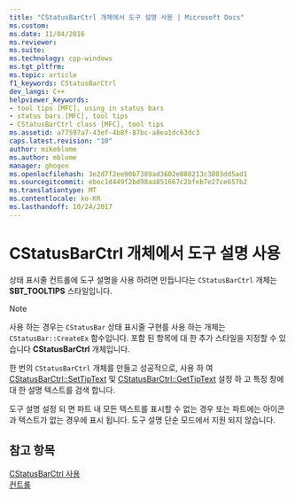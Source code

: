 ```yaml
---
title: "CStatusBarCtrl 개체에서 도구 설명 사용 | Microsoft Docs"
ms.custom: 
ms.date: 11/04/2016
ms.reviewer: 
ms.suite: 
ms.technology: cpp-windows
ms.tgt_pltfrm: 
ms.topic: article
f1_keywords: CStatusBarCtrl
dev_langs: C++
helpviewer_keywords:
- tool tips [MFC], using in status bars
- status bars [MFC], tool tips
- CStatusBarCtrl class [MFC], tool tips
ms.assetid: a77597a7-43ef-4b8f-87bc-a8ea1dc63dc3
caps.latest.revision: "10"
author: mikeblome
ms.author: mblome
manager: ghogen
ms.openlocfilehash: 3e2d7f2ee90b7389ad3602e808213c3803dd5ad1
ms.sourcegitcommit: ebec1d449f2bd98aa851667c2bfeb7e27ce657b2
ms.translationtype: MT
ms.contentlocale: ko-KR
ms.lasthandoff: 10/24/2017
---
```

# <a name="using-tooltips-in-a-cstatusbarctrl-object"></a>CStatusBarCtrl 개체에서 도구 설명 사용
상태 표시줄 컨트롤에 도구 설명을 사용 하려면 만듭니다는 `CStatusBarCtrl` 개체는 **SBT_TOOLTIPS** 스타일입니다.  
  
> [!NOTE]
>  사용 하는 경우는 `CStatusBar` 상태 표시줄 구현를 사용 하는 개체는 `CStatusBar::CreateEx` 함수입니다. 포함 된 항목에 대 한 추가 스타일을 지정할 수 있습니다 **CStatusBarCtrl** 개체입니다.  
  
 한 번의 `CStatusBarCtrl` 개체를 만들고 성공적으로, 사용 하 여 [CStatusBarCtrl::SetTipText](../mfc/reference/cstatusbarctrl-class.md#settiptext) 및 [CStatusBarCtrl::GetTipText](../mfc/reference/cstatusbarctrl-class.md#gettiptext) 설정 하 고 특정 창에 대 한 설명 텍스트를 검색 합니다.  
  
 도구 설명 설정 되 면 파트 내 모든 텍스트를 표시할 수 없는 경우 또는 파트에는 아이콘과 텍스트가 없는 경우에 표시 됩니다. 도구 설명 단순 모드에서 지원 되지 않습니다.  
  
## <a name="see-also"></a>참고 항목  
 [CStatusBarCtrl 사용](../mfc/using-cstatusbarctrl.md)   
 [컨트롤](../mfc/controls-mfc.md)

